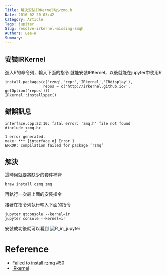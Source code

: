 ```yaml
---
Title: 解決安裝IRKernel缺少zmq.h 
Date: 2016-02-20 03:42
Category: Article
Tags: jupiter
Slug: resolve-irkernel-missing-zmqh
Authors: Lee-W
Summary: 
---
```


<!--more-->

## 安裝IRKernel
進入R的命令列，輸入下面的指令
就能安裝IRKernel，以後就能在jupyter中使用R
```
install.packages(c('rzmq','repr','IRkernel','IRdisplay'),
                 repos = c('http://irkernel.github.io/', getOption('repos')))
IRkernel::installspec()
```

## 錯誤訊息
```
interface.cpp:22:10: fatal error: 'zmq.h' file not found
#include <zmq.h>
         ^
1 error generated.
make: *** [interface.o] Error 1
ERROR: compilation failed for package ‘rzmq’
```
<!--more-->

## 解決
這時候就要將缺少的套件補齊
```
brew install czmq zmq
```
再執行一次最上面的安裝指令

接著在指令列執行輸入下面的指令
```
jupyter qtconsole --kernel=ir
jupyter console --kernel=ir
```

安裝成功後就可以看到
![R_in_jupyter](http://i.imgur.com/pWf6j0q.png)

# Reference
- [Failed to install rzmq #50](https://github.com/IRkernel/IRkernel/issues/50)
- [IRkernel](https://github.com/IRkernel/IRkernel)
